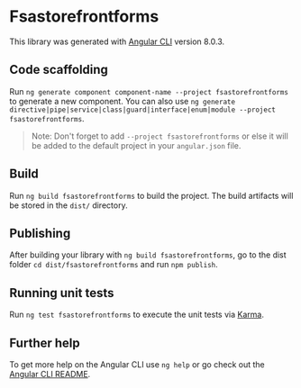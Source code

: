 # Fsastorefrontforms

This library was generated with [Angular CLI](https://github.com/angular/angular-cli) version 8.0.3.

## Code scaffolding

Run `ng generate component component-name --project fsastorefrontforms` to generate a new component. You can also use `ng generate directive|pipe|service|class|guard|interface|enum|module --project fsastorefrontforms`.
> Note: Don't forget to add `--project fsastorefrontforms` or else it will be added to the default project in your `angular.json` file. 

## Build

Run `ng build fsastorefrontforms` to build the project. The build artifacts will be stored in the `dist/` directory.

## Publishing

After building your library with `ng build fsastorefrontforms`, go to the dist folder `cd dist/fsastorefrontforms` and run `npm publish`.

## Running unit tests

Run `ng test fsastorefrontforms` to execute the unit tests via [Karma](https://karma-runner.github.io).

## Further help

To get more help on the Angular CLI use `ng help` or go check out the [Angular CLI README](https://github.com/angular/angular-cli/blob/master/README.md).
